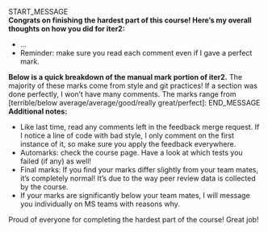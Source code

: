 START_MESSAGE \
**Congrats on finishing the hardest part of this course! Here’s my overall thoughts on how you did for iter2:**
- ...
- Reminder: make sure you read each comment even if I gave a perfect mark.

**Below is a quick breakdown of the manual mark portion of iter2.** The majority of these marks come from style and git practices! If a section was done perfectly, I won’t have many comments. The marks range from [terrible/below average/average/good/really great/perfect]:
END_MESSAGE \
**Additional notes:**
- Like last time, read any comments left in the feedback merge request. If I notice a line of code with bad style, I only comment on the first instance of it, so make sure you apply the feedback everywhere.
- Automarks: check the course page. Have a look at which tests you failed (if any) as well!
- Final marks: If you find your marks differ slightly from your team mates, it’s completely normal! It’s due to the way peer review data is collected by the course.
- If your marks are significantly below your team mates, I will message you individually on MS teams with reasons why.

Proud of everyone for completing the hardest part of the course! Great job! 